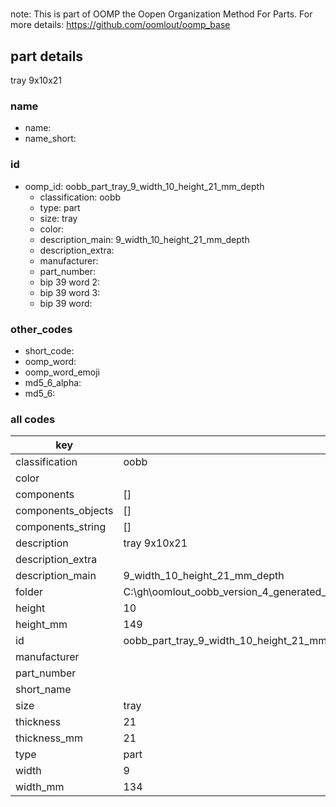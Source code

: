 #   

note: This is part of OOMP the Oopen Organization Method For Parts. For more details: https://github.com/oomlout/oomp_base

##  part details



tray 9x10x21

### name
* name: 
* name_short: 
### id
* oomp_id: oobb_part_tray_9_width_10_height_21_mm_depth
  * classification: oobb
  * type: part
  * size: tray
  * color: 
  * description_main: 9_width_10_height_21_mm_depth
  * description_extra: 
  * manufacturer: 
  * part_number: 
  * bip 39 word 2: 
  * bip 39 word 3: 
  * bip 39 word: 

### other_codes
* short_code: 
* oomp_word: 
* oomp_word_emoji 
* md5_6_alpha: 
* md5_6: 









### all codes 
| key | value |  
| --- | --- |  
| classification | oobb |  
| color |  |  
| components | [] |  
| components_objects | [] |  
| components_string | [] |  
| description | tray 9x10x21 |  
| description_extra |  |  
| description_main | 9_width_10_height_21_mm_depth |  
| folder | C:\gh\oomlout_oobb_version_4_generated_parts\things\oobb_part_tray_9_width_10_height_21_mm_depth |  
| height | 10 |  
| height_mm | 149 |  
| id | oobb_part_tray_9_width_10_height_21_mm_depth |  
| manufacturer |  |  
| part_number |  |  
| short_name |  |  
| size | tray |  
| thickness | 21 |  
| thickness_mm | 21 |  
| type | part |  
| width | 9 |  
| width_mm | 134 |  
